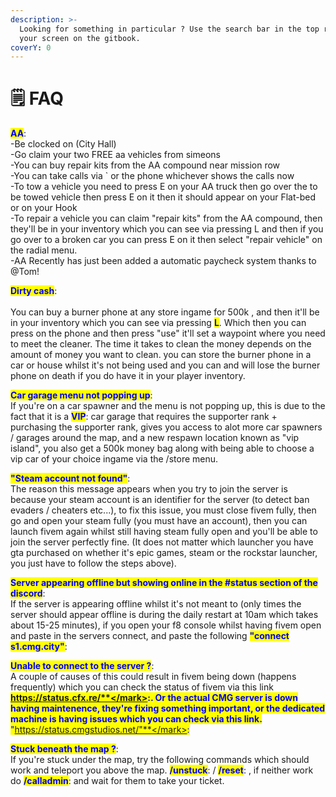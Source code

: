 ```yaml
---
description: >-
  Looking for something in particular ? Use the search bar in the top right of
  your screen on the gitbook.
coverY: 0
---
```


# 🗒 FAQ

<mark style="color:blue;">**AA**</mark>:\
\-Be clocked on (City Hall)\
\-Go claim your two FREE aa vehicles from simeons\
\-You can buy repair kits from the AA compound near mission row\
\-You can take calls via \` or the phone whichever shows the calls now\
\-To tow a vehicle you need to press E on your AA truck then go over the to be towed vehicle then press E on it then it should appear on your Flat-bed or on your Hook\
\-To repair a vehicle you can claim "repair kits" from the AA compound, then they'll be in your inventory which you can see via pressing L and then if you go over to a broken car you can press E on it then select "repair vehicle" on the radial menu.\
\-AA Recently has just been added a automatic paycheck system thanks to @Tom!

<mark style="color:blue;">**Dirty cash**</mark>:\
\
You can buy a burner phone at any store ingame for 500k , and then it'll be in your inventory which you can see via pressing <mark style="color:blue;">**L**</mark>. Which then you can press on the phone and then press "use" it'll set a waypoint where you need to meet the cleaner. The time it takes to clean the money depends on the amount of money you want to clean. you can store the burner phone in a car or house whilst it's not being used and you can and will lose the burner phone on death if you do have it in your player inventory.

<mark style="color:blue;">**Car garage menu not popping up**</mark>:\
If you're on a car spawner and the menu is not popping up, this is due to the fact that it is a <mark style="color:blue;">**VIP**</mark>: car garage that requires the supporter rank + purchasing the supporter rank, gives you access to alot more car spawners / garages around the map, and a new respawn location known as "vip island", you also get a 500k money bag along with being able to choose a vip car of your choice ingame via the /store menu.

<mark style="color:blue;">**"Steam account not found"**</mark>:\
The reason this message appears when you try to join the server is because your steam account is an identifier for the server (to detect ban evaders / cheaters etc...), to fix this issue, you must close fivem fully, then go and open your steam fully (you must have an account), then you can launch fivem again whilst still having steam fully open and you'll be able to join the server perfectly fine. (It does not matter which launcher you have gta purchased on whether it's epic games, steam or the rockstar launcher, you just have to follow the steps above).

<mark style="color:blue;">**Server appearing offline but showing online in the #status section of the discord**</mark>:\
If the server is appearing offline whilst it's not meant to (only times the server should appear offline is during the daily restart at 10am which takes about 15-25 minutes), if you open your f8 console whilst having fivem open and paste in the servers connect, and paste the following <mark style="color:blue;">**"connect s1.cmg.city"**</mark>:

<mark style="color:blue;">**Unable to connect to the server ?**</mark>:\
A couple of causes of this could result in fivem being down (happens frequently) which you can check the status of fivem via this link <mark style="color:blue;">**https://status.cfx.re/**</mark>:. Or the actual CMG server is down having maintenence, they're fixing something important, or the dedicated machine is having issues which you can check via this link. <mark style="color:blue;">**"https://status.cmgstudios.net/"**</mark>:

<mark style="color:blue;">**Stuck beneath the map ?**</mark>:\
If you're stuck under the map, try the following commands which should work and teleport you above the map. <mark style="color:blue;">**/unstuck**</mark>: / <mark style="color:blue;">**/reset**</mark>: , if neither work do <mark style="color:blue;">**/calladmin**</mark>: and wait for them to take your ticket.
